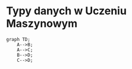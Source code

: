 # Typy danych w Uczeniu Maszynowym

```mermaid!
graph TD;
    A-->B;
    A-->C;
    B-->D;
    C-->D;
```